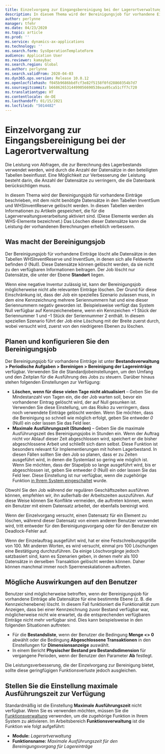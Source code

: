 ```yaml
---
title: Einzelvorgang zur Eingangsbereinigung bei der Lagerortverwaltung
description: In diesem Thema wird der Bereinigungsjob für vorhandene Einträge beschrieben, mit dem die Systemleistung verbessert werden kann, indem verwandte, aber nicht benötigte Datensätze identifiziert und gelöscht werden.
author: perlynne
manager: tfehr
ms.date: 04/23/2020
ms.topic: article
ms.prod: ''
ms.service: dynamics-ax-applications
ms.technology: ''
ms.search.form: SysOperationTemplateForm
audience: Application User
ms.reviewer: kamaybac
ms.search.region: Global
ms.author: perlynne
ms.search.validFrom: 2020-04-03
ms.dyn365.ops.version: Release 10.0.12
ms.openlocfilehash: f045b9686bbdfcf3e82f5158f0fd28860354b7d7
ms.sourcegitcommit: b6686265314499056690538eaa95ca51cff7c720
ms.translationtype: HT
ms.contentlocale: de-DE
ms.lasthandoff: 01/15/2021
ms.locfileid: "5014482"
---
```

# <a name="warehouse-management-on-hand-entries-cleanup-job"></a>Einzelvorgang zur Eingangsbereinigung bei der Lagerortverwaltung

Die Leistung von Abfragen, die zur Berechnung des Lagerbestands verwendet werden, wird durch die Anzahl der Datensätze in den beteiligten Tabellen beeinflusst. Eine Möglichkeit zur Verbesserung der Leistung besteht darin, die Anzahl der Datensätze zu verringern, die die Datenbank berücksichtigen muss.

In diesem Thema wird der Bereinigungsjob für vorhandene Einträge beschrieben, mit dem nicht benötigte Datensätze in den Tabellen InventSum und WHSInventReserve gelöscht werden. In diesen Tabellen werden Informationen zu Artikeln gespeichert, die für die Lagerverwaltungsverarbeitung aktiviert sind. (Diese Elemente werden als WHS-Elemente bezeichnet.) Das Löschen dieser Datensätze kann die Leistung der vorhandenen Berechnungen erheblich verbessern.

## <a name="what-the-cleanup-job-does"></a>Was macht der Bereinigungsjob

Der Bereinigungsjob für vorhandene Einträge löscht alle Datensätze in den Tabellen WHSInventReserve und InventSum, in denen sich alle Feldwerte befinden *0* (Null). Diese Datensätze können gelöscht werden, da sie nicht zu den verfügbaren Informationen beitragen. Der Job löscht nur Datensätze, die unter der Ebene **Standort** liegen.

Wenn eine negative Inventur zulässig ist, kann der Bereinigungsjob möglicherweise nicht alle relevanten Einträge löschen. Der Grund für diese Einschränkung ist, dass der Job ein spezielles Szenario zulassen muss, in dem eine Kennzeichnung mehrere Seriennummern hat und eine dieser Seriennummern negativ geworden ist. Beispielsweise verfügt das System Null verfügbar auf Kennzeichenebene, wenn ein Kennzeichen +1 Stück der Seriennummer 1 und –1 Stück der Seriennummer 2 enthält. In diesem speziellen Szenario führt der Job eine Löschung mit der Breite zuerst durch, wobei versucht wird, zuerst von den niedrigeren Ebenen zu löschen.

## <a name="schedule-and-configure-the-cleanup-job"></a>Planen und konfigurieren Sie den Bereinigungsjob

Der Bereinigungsjob für vorhandene Einträge ist unter **Bestandsverwaltung \> Periodische Aufgaben \> Bereinigen \> Bereinigung der Lagereinträge** verfügbar. Verwenden Sie die Standardjobeinstellungen, um den Umfang und den Zeitplan für die Ausführung des Jobs zu steuern. Darüber hinaus stehen folgenden Einstellungen zur Verfügung:

- **Löschen, wenn für diese vielen Tage nicht aktualisiert** – Geben Sie die Mindestanzahl von Tagen ein, die der Job warten soll, bevor ein vorhandener Eintrag gelöscht wird, der auf Null gesunken ist. Verwenden Sie diese Einstellung, um das Risiko zu verringern, dass noch verwendete Einträge gelöscht werden. Wenn Sie möchten, dass die Bereinigung so schnell wie möglich erfolgt, geben Sie entweder *0* (Null) ein oder lassen Sie das Feld leer.
- **Maximale Ausführungszeit (Stunden)** – Geben Sie die maximale Ausführungszeit des Bereinigungsjobs in Stunden ein. Wenn der Auftrag nicht vor Ablauf dieser Zeit abgeschlossen wird, speichert er die bisher abgeschlossene Arbeit und schließt sich dann selbst. Diese Funktion ist besonders relevant für Implementierungen mit hohem Lagerbestand. In diesen Fällen sollten Sie den Job so planen, dass er zu Zeiten ausgeführt wird, in denen die Systemlast so gering wie möglich ist. Wenn Sie möchten, dass der Stapeljob so lange ausgeführt wird, bis er abgeschlossen ist, geben Sie entweder *0* (Null) ein oder lassen Sie das Feld leer. Diese Einstellung ist nur verfügbar, wenn die zugehörige Funktion [in Ihrem System eingeschaltet](#max-execution-time) wurde.

Obwohl Sie den Job während der regulären Geschäftszeiten ausführen können, empfehlen wir, ihn außerhalb der Arbeitszeiten auszuführen. Auf diese Weise können Sie Konflikte vermeiden, die auftreten können, wenn ein Benutzer mit einem Datensatz arbeitet, der ebenfalls bereinigt wird.

Wenn der Einzelvorgang versucht, einen Datensatz für ein Element zu löschen, während dieser Datensatz von einem anderen Benutzer verwendet wird, tritt entweder für den Bereinigungsvorgang oder für den Benutzer ein Deadlock-Fehler auf.

Wenn der Einzelauftrag ausgeführt wird, hat er eine Festschreibungsgröße von 100. Mit anderen Worten, es wird versucht, einmal pro 100 Löschungen eine Bestätigung durchzuführen. Da einige Löschvorgänge jedoch satzbasiert sind, kann es Szenarien geben, in denen mehr als 100 Datensätze in derselben Transaktion gelöscht werden können. Daher können manchmal immer noch Sperreneskalationen auftreten.

## <a name="possible-user-impact"></a>Mögliche Auswirkungen auf den Benutzer

Benutzer sind möglicherweise betroffen, wenn der Bereinigungsjob für vorhandene Einträge alle Datensätze für eine bestimmte Ebene (z. B. die Kennzeichenebene) löscht. In diesem Fall funktioniert die Funktionalität zum Anzeigen, dass bei einer Kennzeichnung zuvor Bestand verfügbar war, möglicherweise nicht wie erwartet, da die entsprechenden verfügbaren Einträge nicht mehr verfügbar sind. Dies kann beispielsweise in den folgenden Situationen auftreten:

- Für die **Bestandsliste**, wenn der Benutzer die Bedingung **Menge \<\> 0** abwählt oder die Bedingung **Abgeschlossene Transaktionen** in den Einstellungen für **Dimensionsanzeige** auswählt.
- In einem Bericht **Physischer Bestand pro Bestandsdimension** für vergangene Perioden, wenn der Benutzer den Parameter **Ab** festlegt.

Die Leistungsverbesserung, die der Einzelvorgang zur Bereinigung bietet, sollte diese geringfügigen Funktionsverluste jedoch ausgleichen.

## <a name="make-the-maximum-execution-time-setting-available"></a><a name="max-execution-time"></a>Stellen Sie die Einstellung maximale Ausführungszeit zur Verfügung

Standardmäßig ist die Einstellung **Maximale Ausführungszeit** nicht verfügbar. Wenn Sie es verwenden möchten, müssen Sie die [Funktionsverwaltung](../../fin-ops-core/fin-ops/get-started/feature-management/feature-management-overview.md) verwenden, um die zugehörige Funktion in Ihrem System zu aktivieren. Im Arbeitsbereich **Funktionsverwaltung** ist die Funktion wie folgt aufgeführt:

- **Module:** *Lagerortverwaltung*
- **Funktionsname:** *Maximale Ausführungszeit für den Bereinigungsvorgang für Lagereinträge*
